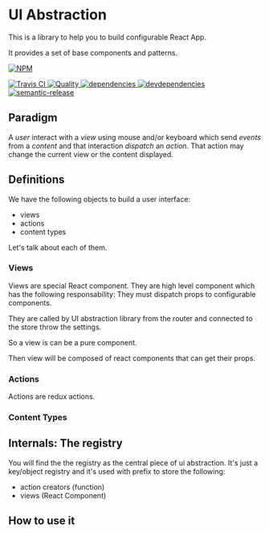 # UI Abstraction

This is a library to help you to build configurable React App.

It provides a set of base components and patterns.

[![NPM][npm-icon] ][npm-url]

[![Travis CI][travis-ci-image] ][travis-ci-url]
[![Quality][quality-badge] ][quality-url]
[![dependencies][dependencies-image] ][dependencies-url]
[![devdependencies][devdependencies-image] ][devdependencies-url]
[![semantic-release](https://img.shields.io/badge/%20%20%F0%9F%93%A6%F0%9F%9A%80-semantic--release-e10079.svg)](https://github.com/semantic-release/semantic-release)

[npm-icon]: https://nodei.co/npm/react-ui-abstraction.png?downloads=true
[npm-url]: https://npmjs.org/package/react-ui-abstraction
[travis-ci-image]: https://travis-ci.org/jmfrancois/react-ui-abstraction.svg?branch=master
[travis-ci-url]: https://travis-ci.org/jmfrancois/react-ui-abstraction

[dependencies-image]: https://david-dm.org/jmfrancois/react-ui-abstraction.png
[dependencies-url]: https://david-dm.org/jmfrancois/react-ui-abstraction
[devdependencies-image]: https://david-dm.org/jmfrancois/react-ui-abstraction/dev-status.png
[devdependencies-url]: https://david-dm.org/jmfrancois/react-ui-abstraction#info=devDependencies

[quality-badge]: http://npm.packagequality.com/shield/react-ui-abstraction.svg
[quality-url]: http://packagequality.com/#?package=react-ui-abstraction


## Paradigm

A *user* interact with a *view* using mouse and/or keyboard which send *events* from a *content* and that interaction *dispatch* an *action*.
That action may change the current view or the content displayed.

## Definitions

We have the following objects to build a user interface:

* views
* actions
* content types

Let's talk about each of them.

### Views

Views are special React component. They are high level component which has the following responsability:
They must dispatch props to configurable components.

They are called by UI abstraction library from the router and connected to the store throw the settings.

So a view is can be a pure component.

Then view will be composed of react components that can get their props.

### Actions

Actions are redux actions.

### Content Types

## Internals: The registry

You will find the the registry as the central piece of ui abstraction.
It's just a key/object registry and it's used with prefix to store the following:

* action creators (function)
* views (React Component)

## How to use it

